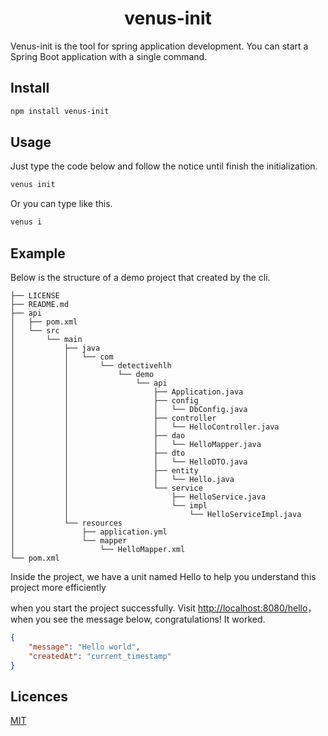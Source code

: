 <h1 align="center">venus-init</h1>
Venus-init is the tool for spring application development. You can start a Spring Boot application with a single command.


## Install
```bash
npm install venus-init
```

## Usage
Just type the code below and follow the notice until finish the initialization.
```bash
venus init
```
Or you can type like this.
```bash
venus i
```

## Example
Below is the structure of a demo project that created by the cli.
```
├── LICENSE
├── README.md
├── api
│   ├── pom.xml
│   └── src
│       └── main
│           ├── java
│           │   └── com
│           │       └── detectivehlh
│           │           └── demo
│           │               └── api
│           │                   ├── Application.java
│           │                   ├── config
│           │                   │   └── DbConfig.java
│           │                   ├── controller
│           │                   │   └── HelloController.java
│           │                   ├── dao
│           │                   │   └── HelloMapper.java
│           │                   ├── dto
│           │                   │   └── HelloDTO.java
│           │                   ├── entity
│           │                   │   └── Hello.java
│           │                   └── service
│           │                       ├── HelloService.java
│           │                       └── impl
│           │                           └── HelloServiceImpl.java
│           └── resources
│               ├── application.yml
│               └── mapper
│                   └── HelloMapper.xml
└── pom.xml
```
Inside the project, we have a unit named Hello to help you understand this project more efficiently

when you start the project successfully. Visit [http://localhost:8080/hello](http://localhost:8080/hello)，when you see the message below, congratulations! It worked.

```json
{
    "message": "Hello world",
    "createdAt": "current_timestamp"
}
```

## Licences
[MIT](https://github.com/detectiveHLH/venus-init/blob/master/LICENSE)

